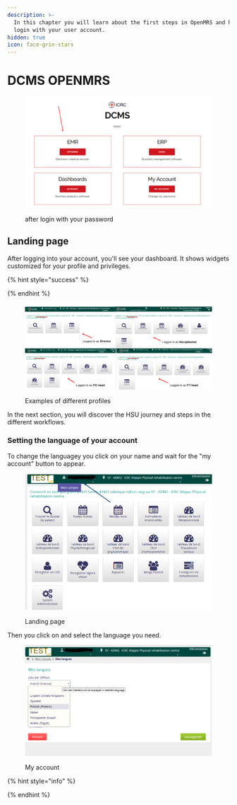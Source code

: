 ```yaml
---
description: >-
  In this chapter you will learn about the first steps in OpenMRS and how to
  login with your user account.
hidden: true
icon: face-grin-stars
---
```


# DCMS OPENMRS

<figure><img src="../../.gitbook/assets/image (38) (1).png" alt=""><figcaption><p>after login with your password</p></figcaption></figure>

## Landing page  <a href="#hlk89272319" id="hlk89272319"></a>



After logging into your account, you'll see your dashboard. It shows widgets customized for your profile and privileges.

{% hint style="success" %}

{% endhint %}

<figure><img src="../../.gitbook/assets/image (27).png" alt=""><figcaption><p>Examples of different profiles </p></figcaption></figure>

In the next section, you will discover the HSU journey and steps in the different workflows.&#x20;



### Setting the language of your account

To change the languagey you click on your name and wait for the "my account" button to appear.&#x20;

<figure><img src="../../.gitbook/assets/image (3) (2).png" alt=""><figcaption><p>Landing page</p></figcaption></figure>

Then you click on and select the language you need.&#x20;

<figure><img src="../../.gitbook/assets/image (2) (2).png" alt=""><figcaption><p>My account</p></figcaption></figure>



{% hint style="info" %}

{% endhint %}
